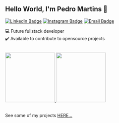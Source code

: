 ## Hello World, I'm Pedro Martins :rocket:

[![Linkedin Badge](https://img.shields.io/badge/-LinkedIn-6633cc?style=flat-square&logo=Linkedin&logoColor=white&link=https://www.linkedin.com/in/pedrohenriqueoliveiramartins/)](https://www.linkedin.com/in/pedrohenriqueoliveiramartins/) 
[![Instagram Badge](https://img.shields.io/badge/-Instagram-6633cc?style=flat-square&logo=Instagram&logoColor=white&link=https://www.instagram.com/omartins.pedro/)](https://www.instagram.com/omartins.pedro/)
[![Email Badge](https://img.shields.io/badge/-pedrohenriquem4rtins@gmail.com-6633cc?style=flat-square&logo=Gmail&logoColor=white&link=pedrohenriquem4rtins@gmail.com)](mailto:pedrohenriquem4rtins@gmail.com)

<p>
💻 Future fullstack developer <br>
✔️ Available to contribute to opensource projects 
</p>

<br>
 <div align="left">
  <a href="https://github.com/pedromartinsdev">
  <img height="160em" src="https://github-readme-stats.vercel.app/api?username=pedromartinsdev&show_icons=true&include_all_commits=true&count_private=true"/>
  <img height="160em" src="https://github-readme-stats.vercel.app/api/top-langs/?username=pedromartinsdev&layout=compact&langs_count=7"/>
  </a>
 </div>
<br> 
  
See some of my projects [HERE...](https://pedromartinsdev.github.io/portfolio/)
